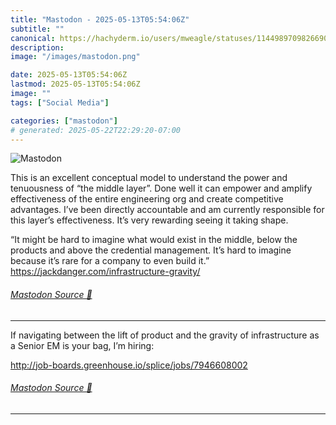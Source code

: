 ```yaml
---
title: "Mastodon - 2025-05-13T05:54:06Z"
subtitle: ""
canonical: https://hachyderm.io/users/mweagle/statuses/114498970982669080
description:
image: "/images/mastodon.png"

date: 2025-05-13T05:54:06Z
lastmod: 2025-05-13T05:54:06Z
image: ""
tags: ["Social Media"]

categories: ["mastodon"]
# generated: 2025-05-22T22:29:20-07:00
---
```

![Mastodon](/images/mastodon.png)

<p>This is an excellent conceptual model to understand the power and tenuousness of “the middle layer”.  Done well it can empower and amplify effectiveness of the entire engineering org and create competitive advantages.  I’ve been directly accountable and am currently responsible for this layer’s effectiveness. It’s very rewarding seeing it taking shape. </p><p>“It might be hard to imagine what would exist in the middle, below the products and above the credential management. It’s hard to imagine because it’s rare for a company to even build it.”<br /><a href="https://jackdanger.com/infrastructure-gravity/" target="_blank" rel="nofollow noopener noreferrer" translate="no"><span class="invisible">https://</span><span class="ellipsis">jackdanger.com/infrastructure-</span><span class="invisible">gravity/</span></a></p>


###### [Mastodon Source 🐘](https://hachyderm.io/@mweagle/114498970982669080)

___

<p>If navigating between the lift of product and the gravity of infrastructure as a Senior EM is your bag, I’m hiring:</p><p><a href="http://job-boards.greenhouse.io/splice/jobs/7946608002" target="_blank" rel="nofollow noopener noreferrer" translate="no"><span class="invisible">http://</span><span class="ellipsis">job-boards.greenhouse.io/splic</span><span class="invisible">e/jobs/7946608002</span></a></p>


###### [Mastodon Source 🐘](https://hachyderm.io/@mweagle/114498982524288524)

___
